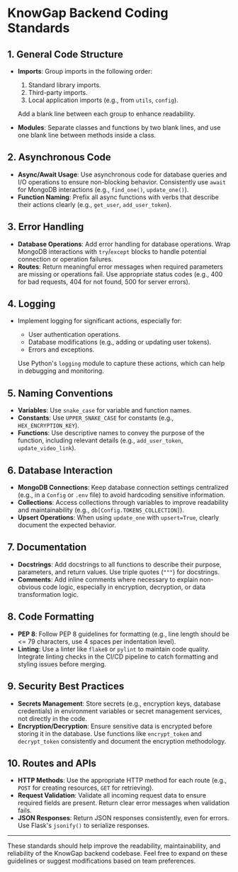 # KnowGap Backend Coding Standards

## 1. General Code Structure
- **Imports**: Group imports in the following order:
  1. Standard library imports.
  2. Third-party imports.
  3. Local application imports (e.g., from `utils`, `config`).
  
  Add a blank line between each group to enhance readability.
- **Modules**: Separate classes and functions by two blank lines, and use one blank line between methods inside a class.

## 2. Asynchronous Code
- **Async/Await Usage**: Use asynchronous code for database queries and I/O operations to ensure non-blocking behavior. Consistently use `await` for MongoDB interactions (e.g., `find_one()`, `update_one()`).
- **Function Naming**: Prefix all async functions with verbs that describe their actions clearly (e.g., `get_user`, `add_user_token`).

## 3. Error Handling
- **Database Operations**: Add error handling for database operations. Wrap MongoDB interactions with `try`/`except` blocks to handle potential connection or operation failures.
- **Routes**: Return meaningful error messages when required parameters are missing or operations fail. Use appropriate status codes (e.g., 400 for bad requests, 404 for not found, 500 for server errors).

## 4. Logging
- Implement logging for significant actions, especially for:
  - User authentication operations.
  - Database modifications (e.g., adding or updating user tokens).
  - Errors and exceptions.
  
  Use Python's `logging` module to capture these actions, which can help in debugging and monitoring.

## 5. Naming Conventions
- **Variables**: Use `snake_case` for variable and function names.
- **Constants**: Use `UPPER_SNAKE_CASE` for constants (e.g., `HEX_ENCRYPTION_KEY`).
- **Functions**: Use descriptive names to convey the purpose of the function, including relevant details (e.g., `add_user_token`, `update_video_link`).

## 6. Database Interaction
- **MongoDB Connections**: Keep database connection settings centralized (e.g., in a `Config` or `.env` file) to avoid hardcoding sensitive information.
- **Collections**: Access collections through variables to improve readability and maintainability (e.g., `db[Config.TOKENS_COLLECTION]`).
- **Upsert Operations**: When using `update_one` with `upsert=True`, clearly document the expected behavior.

## 7. Documentation
- **Docstrings**: Add docstrings to all functions to describe their purpose, parameters, and return values. Use triple quotes (`"""`) for docstrings.
- **Comments**: Add inline comments where necessary to explain non-obvious code logic, especially in encryption, decryption, or data transformation logic.

## 8. Code Formatting
- **PEP 8**: Follow PEP 8 guidelines for formatting (e.g., line length should be <= 79 characters, use 4 spaces per indentation level).
- **Linting**: Use a linter like `flake8` or `pylint` to maintain code quality. Integrate linting checks in the CI/CD pipeline to catch formatting and styling issues before merging.

## 9. Security Best Practices
- **Secrets Management**: Store secrets (e.g., encryption keys, database credentials) in environment variables or secret management services, not directly in the code.
- **Encryption/Decryption**: Ensure sensitive data is encrypted before storing it in the database. Use functions like `encrypt_token` and `decrypt_token` consistently and document the encryption methodology.

## 10. Routes and APIs
- **HTTP Methods**: Use the appropriate HTTP method for each route (e.g., `POST` for creating resources, `GET` for retrieving).
- **Request Validation**: Validate all incoming request data to ensure required fields are present. Return clear error messages when validation fails.
- **JSON Responses**: Return JSON responses consistently, even for errors. Use Flask's `jsonify()` to serialize responses.

---

These standards should help improve the readability, maintainability, and reliability of the KnowGap backend codebase. Feel free to expand on these guidelines or suggest modifications based on team preferences.
